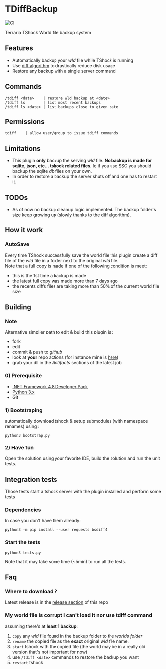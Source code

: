 # TDiffBackup
![CI](https://github.com/tieonlinux/TDiffBackup/workflows/CI/badge.svg)

Terraria TShock World file backup system


## Features
- Automatically backup your *wld* file while TShock is running
- Use [diff algorithm](https://github.com/mendsley/bsdiff) to drastically reduce disk usage
- Restore any backup with a single server command

## Commands
```
/tdiff <date>    | restore wld backup at <date>
/tdiff ls        | list most recent backups
/tdiff ls <date> | list backups close to given date
```

## Permissions
```
tdiff    | allow user/group to issue tdiff commands
```

## Limitations
- This plugin **only** backup the serving *wld* file. **No backup is made for sqlite, json, etc... tshock related files**. Ie if you use SSC you should backup the sqlite *db* files on your own.
- In order to restore a backup the server shuts off and one has to restart it.

## TODOs
- As of now no backup cleanup logic implemented. The backup folder's size keep growing up (slowly thanks to the diff algorithm).

## How it work

### AutoSave
Every time TShock successfully save the world file this plugin create a diff file of the *wld* file in a folder next to the original *wld* file.  
Note that a full copy is made if one of the following condition is meet:
- this is the 1st time a backup is made
- the latest full copy was made more than 7 days ago
- the recents diffs files are taking more than 50% of the current world file size


## Building

### Note
Alternative simplier path to edit & build this plugin is :
- fork
- edit
- commit & push to *github*
- look at **your** repo actions (for instance mine is [here](https://github.com/tieonlinux/TDiffBackup/actions))
- grab your dll in the *Actifacts* sections of the latest job

### 0) Prerequisite
- [.NET Framework 4.8 Developer Pack](https://dotnet.microsoft.com/download/visual-studio-sdks)
- [Python 3.x](https://www.python.org/downloads/)
- Git

### 1) Bootstraping
automatically download tshock & setup submodules (with namespace renames) using :
```
python3 bootstrap.py
```

### 2) Have fun
Open the solution using your favorite IDE, build the solution and run the unit tests.



## Integration tests
Those tests start a tshock server with the plugin installed and perform some tests

### Dependencies
In case you don't have them already:
```
python3 -m pip install --user requests bsdiff4
```

### Start the tests

```
python3 tests.py
```
Note that it may take some time (~5min) to run all the tests.



## Faq
### Where to download ?
Latest release is in the [release section](https://github.com/tieonlinux/TDiffBackup/releases) of this repo

### My world file is corrupt I can't load it nor use tdiff command
assuming there's at **least 1 backup**:
1. `copy` any *wld* file found in the backup folder to the *worlds folder*
2. `rename` the copied file as the **exact** original *wld* file name.
3. `start` tshock with the copied file (the world may be in a really old version that's not important for now)
4. use `/tdiff <date>` commands to restore the backup you want
5. `restart` tshock